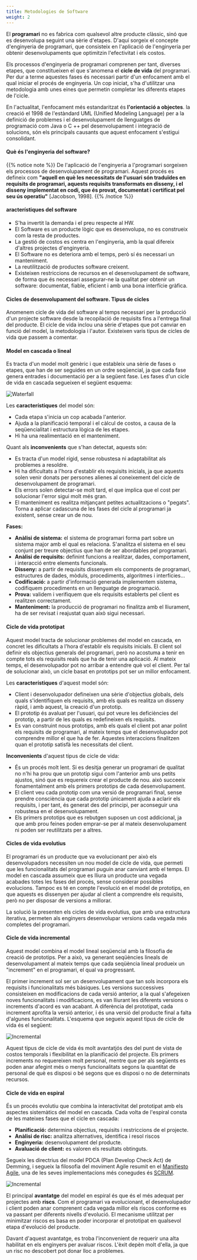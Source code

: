 ```yaml
---
title: Metodologies de Software
weight: 2
---
```



El **programari** no es fabrica com qualsevol altre producte clàssic, sinó que es desenvolupa seguint una sèrie d'etapes. D'aquí sorgeix el concepte d'enginyeria de programari, que consisteix en l'aplicació de l'enginyeria per obtenir desenvolupaments
que optimitzin l'efectivitat i els costos.

Els processos d'enginyeria de programari comprenen per tant, diverses etapes, que constitueixen el que s'anomena el **cicle de vida** del programari. Per dur a terme aquestes fases és necessari partir d'un enfocament amb el qual iniciar el procés de
enginyeria. Un cop iniciat, s'ha d'utilitzar una metodologia amb unes eines que permetin completar les diferents etapes de l'cicle.

En l'actualitat, l'enfocament més estandaritzat és **l'orientació a objectes**. la creació el 1998 de l'estàndard UML (Unified Modeling Language) per a la definició de problemes i el desenvolupament de llenguatges de programació com Java o C ++ pel desenvolupament i integració de solucions, són els principals causants que aquest enfocament s'estigui consolidant.

#### Què és l'enginyeria del software?

{{% notice note %}}
De l'aplicació de l'enginyeria a l'programari sorgeixen els processos de desenvolupament de programari. Aquest procés es defineix com __"aquell en què les necessitats de l'usuari són traduïdes en requisits de programari, aquests requisits transformats en disseny, i el disseny implementat en codi, que és provat, documentat i
certificat pel seu ús operatiu"__ [Jacobson, 1998].
{{% /notice %}}

#### aracterístiques del software
+ S'ha invertit la demanda i el preu respecte al HW.
+ El Software es un producte lògic que es desenvolupa, no es construeix com la resta de productes.
+ La gestió de costos es centra en l'enginyeria, amb la qual difereix d'altres projectes d'enginyeria.
+ El Software no es deteriora amb el temps, però sí és necessari un manteniment.
+ La reutilització de productes software creixent.
+ Existeixen restriccions de recursos en el desenvolupament de software, de forma que és necessari assegurar-ne la qualitat per obtenir un software: documentat, fiable, eficient i amb una bona interfície gràfica.

#### Cicles de desenvolupament del software. Tipus de cicles

Anomenem cicle de vida del software al temps necessari per la producció d'un projecte software desde la recopilació de requisits fins a l'entrega final del producte. El cicle de vida inclou una sèrie d'etapes que pot canviar en funció del model, la metodologia i l'autor. Existeixen varis tipus de cicles de vida que passem a
comentar.

#### Model en cascada o lineal

Es tracta d'un model molt genèric i que estableix una sèrie de fases o etapes, que han de ser seguides en un ordre seqüencial, ja que cada fase genera entrades i documentació per a la següent fase. Les fases d'un cicle de vida en cascada segueixen el següent esquema:

![Waterfall](../images/waterfall.png?width=500px)

Les **característiques** del model són:
+ Cada etapa s'inicia un cop acabada l'anterior.
+ Ajuda a la planificació temporal i el càlcul de costos, a causa de la seqüencialitat i estructura lògica de les etapes.
+ Hi ha una realimentació en el manteniment.

Quant als **inconvenients** que s'han detectat, aquests són:
+ Es tracta d'un model rígid, sense robustesa ni adaptabilitat als problemes a resoldre.
+ Hi ha dificultats a l'hora d'establir els requisits inicials, ja que aquests solen venir donats per persones alienes al coneixement del cicle de desenvolupament de programari.
+ Els errors solen detectar-se molt tard, el que implica que el cost per solucionar l'error sigui molt més gran.
+ El manteniment es realitza mitjançant petites actualitzacions o "pegats". Torna a aplicar cadascuna de les fases del cicle al programari ja existent, sense crear un de nou.

**Fases:**
+ **Anàlisi de sistema:** el sistema de programari forma part sobre un sistema major amb el qual es relaciona. S'analitza el sistema en el seu conjunt per treure objectius que han de ser abordables pel programari.
+ **Anàlisi de requisits:** definint funcions a realitzar, dades, comportament, i interacció entre elements funcionals.
+ **Disseny:** a partir de requisits dissenyem els components de programari, estructures de dades, mòduls, procediments, algoritmes i interfícies...
+ **Codificació:** a partir d'informació generada implementem sistema, codifiquem procediments en un llenguatge de programació.
+ **Prova:** validem i verifiquem que els requisits establerts pel client es realitzen correctament.
+ **Manteniment:** la producció de programari no finalitza amb el lliurament, ha de ser revisat i reajustat quan això sigui necessari.

#### Cicle de vida prototipat

Aquest model tracta de solucionar problemes del model en cascada, en concret les dificultats a l'hora d'establir els requisits inicials. El client sol definir els objectius generals del programari, però no acostuma a tenir en compte tots els requisits reals que ha de tenir una aplicació. Al mateix temps, el desenvolupador pot no arribar a entendre què vol el client. Per tal de solucionar això, un cicle basat en prototips pot ser un millor enfocament.

Les **característiques** d'aquest model són:
+ Client i desenvolupador defineixen una sèrie d'objectius globals, dels quals s'identifiquen els requisits, amb els quals es realitza un disseny ràpid, i amb aquest, la creació d'un prototip.
+ El prototip és avaluat per l'usuari, qui pot veure les deficiències del prototip, a partir de les quals es redefineixen els requisits.
+ Es van construint nous prototips, amb els quals el client pot anar polint els requisits de programari, al mateix temps que el desenvolupador pot comprendre millor el que ha de fer. Aquestes interaccions finalitzen quan el prototip satisfà les necessitats del client.

**Inconvenients** d'aquest tipus de cicle de vida:
+ És un procés molt lent. Si es desitja generar un programari de qualitat no n'hi ha prou que un prototip sigui com l'anterior amb uns petits ajustos, sinó que es requereix crear el producte de nou. això succeeix fonamentalment amb els primers prototips de cada desenvolupament.
+ El client veu cada prototip com una versió de programari final, sense prendre consciència que cada prototip únicament ajuda a aclarir els requisits, i per tant, és generat des del principi, per aconseguir una robustesa en el desenvolupament.
+ Els primers prototips que es rebutgen suposen un cost addicional, ja que amb prou feines poden emprar-se per al mateix desenvolupament ni poden ser reutilitzats per a altres.

#### Cicles de vida evolutius

El programari és un producte que va evolucionant per això els desenvolupadors necessiten un nou model de cicle de vida, que permeti que les funcionalitats del programari puguin anar canviant amb el temps. El model en cascada assumeix que es lliura un producte una vegada acabades totes les fases del procés, sense considerar possibles evolucions. Tampoc es té en compte l'evolució en el
model de prototips, en que aquests es dissenyen per ajudar al client a comprendre els requisits, però no per disposar de versions a millorar. 

La solució la presenten els cicles de vida evolutius, que amb una estructura iterativa, permeten als enginyers desenvolupar versions cada vegada més completes del programari.

#### Cicle de vida incremental

Aquest model combina el model lineal seqüencial amb la filosofia de creació de prototips. Per a això, va generant seqüències lineals de desenvolupament al mateix temps que cada seqüència lineal produeix un "increment" en el programari, el qual va
progressant.

El primer increment sol ser un desenvolupament que tan sols incorpora els requisits i funcionalitats més bàsiques. Les versions successives consisteixen en modificacions de cada versió anterior, a la qual s'afegeixen noves funcionalitats i
modificacions, es van lliurant les diferents versions o increments d'acord es van acabant. A diferència del prototipat, cada increment aprofita la versió anterior, i és una versió del producte final a falta d'algunes
funcionalitats. L'esquema que segueix aquest tipus de cicle de vida és el següent:

![Incremental](../images/incremental.png?width=700px)


Aquest tipus de cicle de vida és molt avantatjós des del punt de vista de costos temporals i flexibilitat en la planificació del projecte. Els primers increments no requereixen molt personal, mentre que per als següents es poden anar afegint més o menys funcionalitats segons la quantitat de personal de què es disposi o bé segons que es disposi o no de determinats recursos.

#### Cicle de vida en espiral
És un procés evolutiu que combina la interactivitat del prototipat amb els aspectes sistemàtics del model en cascada. Cada volta de l'espiral consta de les mateixes fases que el cicle en cascada:
+ **Planificació:** determina objectius, requisits i restriccions de el projecte.
+ **Anàlisi de risc:** analitza alternatives, identifica i resol riscos
+ **Enginyeria:** desenvolupament del producte.
+ **Avaluació de client:** es valoren els resultats obtinguts.

Segueix les directrius del model PDCA (Plan Develop Check Act) de Demming, i segueix la filosofia del moviment Agile resumit en el [Manifiesto Agile](https://agilemanifesto.org/), una de les seves implementacions més conegudes és [SCRUM](https://es.wikipedia.org/wiki/Scrum_(desarrollo_de_software)).

![Incremental](../images/espiral.png?width=700px)


El principal **avantatge** del model en espiral és que és el més adequat per projectes amb **riscs**. Com el programari va evolucionant, el desenvolupador i client poden anar comprenent cada vegada millor els riscos conforme es va passant per diferents nivells d'evolució. El mecanisme utilitzat per minimitzar
riscos es basa en poder incorporar el prototipat en qualsevol etapa d'evolució del producte.

Davant d'aquest avantatge, es troba l'inconvenient de requerir una alta habilitat en els enginyers per avaluar riscos. L'èxit depèn molt d'ella, ja que un risc no descobert pot donar lloc a problemes.

